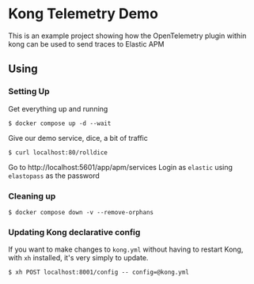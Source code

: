 
# Kong Telemetry Demo

This is an example project showing how the OpenTelemetry plugin within
kong can be used to send traces to Elastic APM

## Using
### Setting Up

Get everything up and running
```console
$ docker compose up -d --wait
```

Give our demo service, dice, a bit of traffic
```console
$ curl localhost:80/rolldice
```

Go to http://localhost:5601/app/apm/services
Login as `elastic` using `elastopass` as the password


### Cleaning up
```console
$ docker compose down -v --remove-orphans
```

### Updating Kong declarative config

If you want to make changes to `kong.yml` without having to restart Kong,
with `xh` installed, it's very simply to update.

```console
$ xh POST localhost:8001/config -- config=@kong.yml
```
